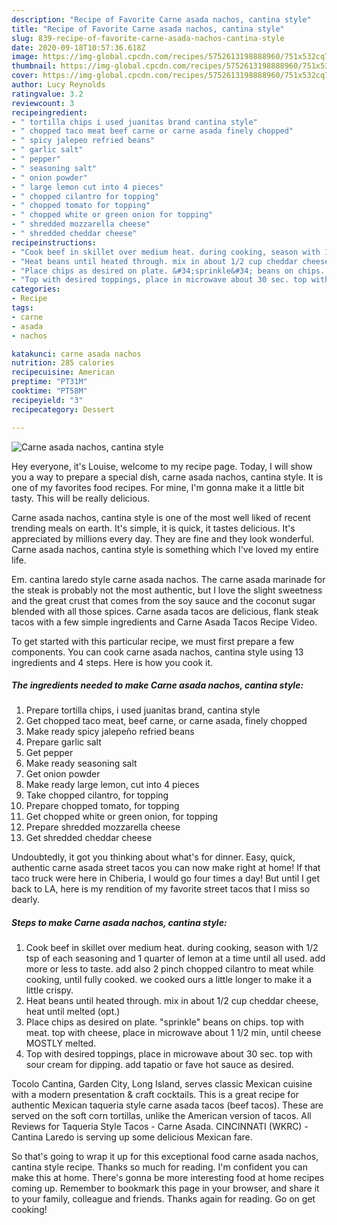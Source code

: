 ```yaml
---
description: "Recipe of Favorite Carne asada nachos, cantina style"
title: "Recipe of Favorite Carne asada nachos, cantina style"
slug: 839-recipe-of-favorite-carne-asada-nachos-cantina-style
date: 2020-09-18T10:57:36.618Z
image: https://img-global.cpcdn.com/recipes/5752613198888960/751x532cq70/carne-asada-nachos-cantina-style-recipe-main-photo.jpg
thumbnail: https://img-global.cpcdn.com/recipes/5752613198888960/751x532cq70/carne-asada-nachos-cantina-style-recipe-main-photo.jpg
cover: https://img-global.cpcdn.com/recipes/5752613198888960/751x532cq70/carne-asada-nachos-cantina-style-recipe-main-photo.jpg
author: Lucy Reynolds
ratingvalue: 3.2
reviewcount: 3
recipeingredient:
- " tortilla chips i used juanitas brand cantina style"
- " chopped taco meat beef carne or carne asada finely chopped"
- " spicy jalepeo refried beans"
- " garlic salt"
- " pepper"
- " seasoning salt"
- " onion powder"
- " large lemon cut into 4 pieces"
- " chopped cilantro for topping"
- " chopped tomato for topping"
- " chopped white or green onion for topping"
- " shredded mozzarella cheese"
- " shredded cheddar cheese"
recipeinstructions:
- "Cook beef in skillet over medium heat. during cooking, season with 1/2 tsp of each seasoning and 1 quarter of lemon at a time until all used. add more or less to taste. add also 2 pinch chopped cilantro to meat while cooking, until fully cooked. we cooked ours a little longer to make it a little crispy."
- "Heat beans until heated through. mix in about 1/2 cup cheddar cheese, heat until melted (opt.)"
- "Place chips as desired on plate. &#34;sprinkle&#34; beans on chips. top with meat. top with cheese, place in microwave about 1 1/2 min, until cheese MOSTLY melted."
- "Top with desired toppings, place in microwave about 30 sec. top with sour cream for dipping. add tapatio or fave hot sauce as desired."
categories:
- Recipe
tags:
- carne
- asada
- nachos

katakunci: carne asada nachos 
nutrition: 285 calories
recipecuisine: American
preptime: "PT31M"
cooktime: "PT58M"
recipeyield: "3"
recipecategory: Dessert

---
```



![Carne asada nachos, cantina style](https://img-global.cpcdn.com/recipes/5752613198888960/751x532cq70/carne-asada-nachos-cantina-style-recipe-main-photo.jpg)

Hey everyone, it's Louise, welcome to my recipe page. Today, I will show you a way to prepare a special dish, carne asada nachos, cantina style. It is one of my favorites food recipes. For mine, I'm gonna make it a little bit tasty. This will be really delicious.

Carne asada nachos, cantina style is one of the most well liked of recent trending meals on earth. It's simple, it is quick, it tastes delicious. It's appreciated by millions every day. They are fine and they look wonderful. Carne asada nachos, cantina style is something which I've loved my entire life.

Em. cantina laredo style carne asada nachos. The carne asada marinade for the steak is probably not the most authentic, but I love the slight sweetness and the great crust that comes from the soy sauce and the coconut sugar blended with all those spices. Carne asada tacos are delicious, flank steak tacos with a few simple ingredients and Carne Asada Tacos Recipe Video.


To get started with this particular recipe, we must first prepare a few components. You can cook carne asada nachos, cantina style using 13 ingredients and 4 steps. Here is how you cook it.

<!--inarticleads1-->

##### The ingredients needed to make Carne asada nachos, cantina style:

1. Prepare  tortilla chips, i used juanitas brand, cantina style
1. Get  chopped taco meat, beef carne, or carne asada, finely chopped
1. Make ready  spicy jalepeño refried beans
1. Prepare  garlic salt
1. Get  pepper
1. Make ready  seasoning salt
1. Get  onion powder
1. Make ready  large lemon, cut into 4 pieces
1. Take  chopped cilantro, for topping
1. Prepare  chopped tomato, for topping
1. Get  chopped white or green onion, for topping
1. Prepare  shredded mozzarella cheese
1. Get  shredded cheddar cheese


Undoubtedly, it got you thinking about what&#39;s for dinner. Easy, quick, authentic carne asada street tacos you can now make right at home! If that taco truck were here in Chiberia, I would go four times a day! But until I get back to LA, here is my rendition of my favorite street tacos that I miss so dearly. 

<!--inarticleads2-->

##### Steps to make Carne asada nachos, cantina style:

1. Cook beef in skillet over medium heat. during cooking, season with 1/2 tsp of each seasoning and 1 quarter of lemon at a time until all used. add more or less to taste. add also 2 pinch chopped cilantro to meat while cooking, until fully cooked. we cooked ours a little longer to make it a little crispy.
1. Heat beans until heated through. mix in about 1/2 cup cheddar cheese, heat until melted (opt.)
1. Place chips as desired on plate. &#34;sprinkle&#34; beans on chips. top with meat. top with cheese, place in microwave about 1 1/2 min, until cheese MOSTLY melted.
1. Top with desired toppings, place in microwave about 30 sec. top with sour cream for dipping. add tapatio or fave hot sauce as desired.


Tocolo Cantina, Garden City, Long Island, serves classic Mexican cuisine with a modern presentation &amp; craft cocktails. This is a great recipe for authentic Mexican taqueria style carne asada tacos (beef tacos). These are served on the soft corn tortillas, unlike the American version of tacos. All Reviews for Taqueria Style Tacos - Carne Asada. CINCINNATI (WKRC) - Cantina Laredo is serving up some delicious Mexican fare. 

So that's going to wrap it up for this exceptional food carne asada nachos, cantina style recipe. Thanks so much for reading. I'm confident you can make this at home. There's gonna be more interesting food at home recipes coming up. Remember to bookmark this page in your browser, and share it to your family, colleague and friends. Thanks again for reading. Go on get cooking!
